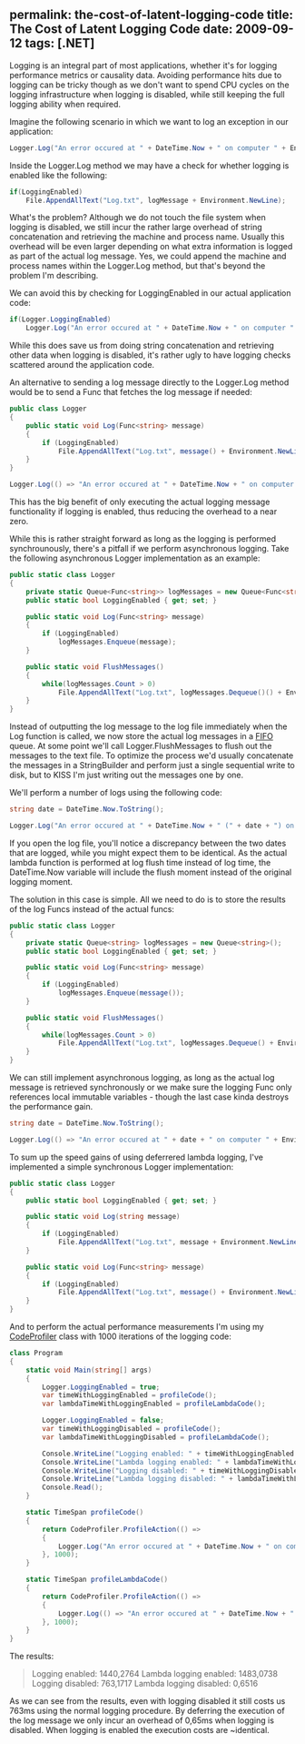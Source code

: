 permalink: the-cost-of-latent-logging-code
title: The Cost of Latent Logging Code
date: 2009-09-12
tags: [.NET]
---
Logging is an integral part of most applications, whether it's for logging performance metrics or causality data. Avoiding performance hits due to logging can be tricky though as we don't want to spend CPU cycles on the logging infrastructure when logging is disabled, while still keeping the full logging ability when required.

Imagine the following scenario in which we want to log an exception in our application:

```csharp
Logger.Log("An error occured at " + DateTime.Now + " on computer " + Environment.MachineName + " in process" + Process.GetCurrentProcess().ProcessName + ".");
```

Inside the Logger.Log method we may have a check for whether logging is enabled like the following:

```csharp
if(LoggingEnabled)
	File.AppendAllText("Log.txt", logMessage + Environment.NewLine);
```

What's the problem? Although we do not touch the file system when logging is disabled, we still incur the rather large overhead of string concatenation and retrieving the machine and process name. Usually this overhead will be even larger depending on what extra information is logged as part of the actual log message. Yes, we could append the machine and process names within the Logger.Log method, but that's beyond the problem I'm describing.

We can avoid this by checking for LoggingEnabled in our actual application code:

```csharp
if(Logger.LoggingEnabled)
	Logger.Log("An error occured at " + DateTime.Now + " on computer " + Environment.MachineName + " in process" + Process.GetCurrentProcess().ProcessName + ".");
```

While this does save us from doing string concatenation and retrieving other data when logging is disabled, it's rather ugly to have logging checks scattered around the application code.

An alternative to sending a log message directly to the Logger.Log method would be to send a Func that fetches the log message if needed:

```csharp
public class Logger
{
	public static void Log(Func<string> message)
	{
		if (LoggingEnabled)
			File.AppendAllText("Log.txt", message() + Environment.NewLine);
	}
}
```

```csharp
Logger.Log(() => "An error occured at " + DateTime.Now + " on computer " + Environment.MachineName + " in process" + Process.GetCurrentProcess().ProcessName + ".");
```

This has the big benefit of only executing the actual logging message functionality if logging is enabled, thus reducing the overhead to a near zero.

While this is rather straight forward as long as the logging is performed synchrounously, there's a pitfall if we perform asynchronous logging. Take the following asynchronous Logger implementation as an example:

```csharp
public static class Logger
{
	private static Queue<Func<string>> logMessages = new Queue<Func<string>>();
	public static bool LoggingEnabled { get; set; }

	public static void Log(Func<string> message)
	{
		if (LoggingEnabled)
			logMessages.Enqueue(message);
	}

	public static void FlushMessages()
	{
		while(logMessages.Count > 0)
			File.AppendAllText("Log.txt", logMessages.Dequeue()() + Environment.NewLine);
	}
}
```

Instead of outputting the log message to the log file immediately when the Log function is called, we now store the actual log messages in a [FIFO](http://en.wikipedia.org/wiki/FIFO_(computing)) queue. At some point we'll call Logger.FlushMessages to flush out the messages to the text file. To optimize the process we'd usually concatenate the messages in a StringBuilder and perform just a single sequential write to disk, but to KISS I'm just writing out the messages one by one.

We'll perform a number of logs using the following code:

```csharp
string date = DateTime.Now.ToString();

Logger.Log("An error occured at " + DateTime.Now + " (" + date + ") on computer " + Environment.MachineName + " in process" + Process.GetCurrentProcess().ProcessName + ".");
```

If you open the log file, you'll notice a discrepancy between the two dates that are logged, while you might expect them to be identical. As the actual lambda function is performed at log flush time instead of log time, the DateTime.Now variable will include the flush moment instead of the original logging moment.

The solution in this case is simple. All we need to do is to store the results of the log Funcs instead of the actual funcs:

```csharp
public static class Logger
{
	private static Queue<string> logMessages = new Queue<string>();
	public static bool LoggingEnabled { get; set; }

	public static void Log(Func<string> message)
	{
		if (LoggingEnabled)
			logMessages.Enqueue(message());
	}

	public static void FlushMessages()
	{
		while(logMessages.Count > 0)
			File.AppendAllText("Log.txt", logMessages.Dequeue() + Environment.NewLine);
	}
}
```

We can still implement asynchronous logging, as long as the actual log message is retrieved synchronously or we make sure the logging Func only references local immutable variables - though the last case kinda destroys the performance gain.

```csharp
string date = DateTime.Now.ToString();

Logger.Log(() => "An error occured at " + date + " on computer " + Environment.MachineName + " in process" + Process.GetCurrentProcess().ProcessName + ".");
```

To sum up the speed gains of using deferrered lambda logging, I've implemented a simple synchronous Logger implementation:

```csharp
public static class Logger
{
	public static bool LoggingEnabled { get; set; }

	public static void Log(string message)
	{
		if (LoggingEnabled)
			File.AppendAllText("Log.txt", message + Environment.NewLine);
	}

	public static void Log(Func<string> message)
	{
		if (LoggingEnabled)
			File.AppendAllText("Log.txt", message() + Environment.NewLine);
	}
}
```

And to perform the actual performance measurements I'm using my [CodeProfiler](http://www.improve.dk/blog/2008/04/16/profiling-code-the-easy-way) class with 1000 iterations of the logging code:

```csharp
class Program
{
	static void Main(string[] args)
	{
		Logger.LoggingEnabled = true;
		var timeWithLoggingEnabled = profileCode();
		var lambdaTimeWithLoggingEnabled = profileLambdaCode();

		Logger.LoggingEnabled = false;
		var timeWithLoggingDisabled = profileCode();
		var lambdaTimeWithLoggingDisabled = profileLambdaCode();

		Console.WriteLine("Logging enabled: " + timeWithLoggingEnabled.TotalMilliseconds);
		Console.WriteLine("Lambda logging enabled: " + lambdaTimeWithLoggingEnabled.TotalMilliseconds);
		Console.WriteLine("Logging disabled: " + timeWithLoggingDisabled.TotalMilliseconds);
		Console.WriteLine("Lambda logging disabled: " + lambdaTimeWithLoggingDisabled.TotalMilliseconds);
		Console.Read();
	}

	static TimeSpan profileCode()
	{
		return CodeProfiler.ProfileAction(() =>
		{
			Logger.Log("An error occured at " + DateTime.Now + " on computer " + Environment.MachineName + " in process" + Process.GetCurrentProcess().ProcessName + ".");
		}, 1000);
	}

	static TimeSpan profileLambdaCode()
	{
		return CodeProfiler.ProfileAction(() =>
		{
			Logger.Log(() => "An error occured at " + DateTime.Now + " on computer " + Environment.MachineName + " in process" + Process.GetCurrentProcess().ProcessName + ".");
		}, 1000);
	}
}
```

The results:

<blockquote>
Logging enabled: 1440,2764
Lambda logging enabled: 1483,0738
Logging disabled: 763,1717
Lambda logging disabled: 0,6516
</blockquote>

As we can see from the results, even with logging disabled it still costs us 763ms using the normal logging procedure. By deferring the execution of the log message we only incur an overhead of 0,65ms when logging is disabled. When logging is enabled the execution costs are ~identical.
